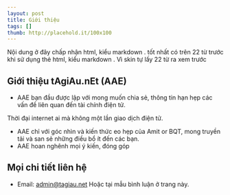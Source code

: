 ```yaml
---
layout: post
title: Giới thiệu
tags: []
thumb: http://placehold.it/100x100
---
```

Nội dung ở đây chấp nhận html, kiểu markdown . tốt nhất có trên 22 từ trước khi sử dụng thẻ html, kiểu markdown
. Vì skin tự lấy 22 từ ra xem trước

## Giới thiệu tAgiAu.nEt (AAE) ##
- AAE bạn đầu được lập với mong muốn chia sẻ, thông tin hạn hẹp các vấn đề liên quan đến tài chính điện tử.

Thời đại internet ai mà không một lần giao dịch điện tử.
- AAE chỉ với góc nhìn và kiến thức eo hẹp của Amit or BQT, mong truyền tải và san sẻ những điều bổ ít đến các bạn.
- AAE hoan nghênh mọi ý kiến, đóng góp

## Mọi chi tiết liên hệ ###
- Email: admin@tagiau.net
Hoặc tại mẫu bình luận ở trang này.
